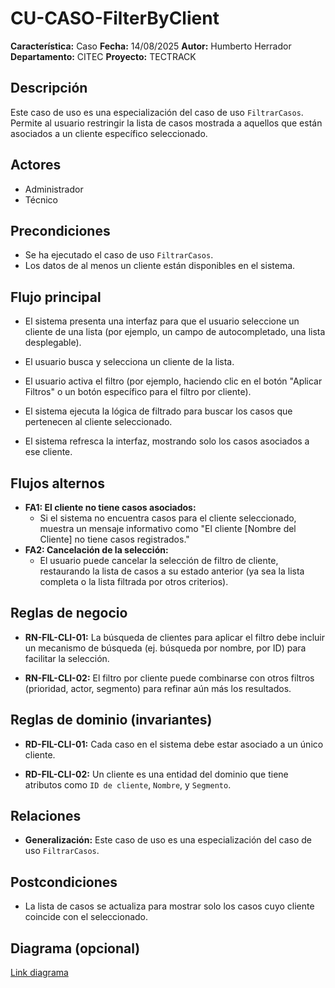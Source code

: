 # CU-CASO-FilterByClient

**Característica:** Caso 
**Fecha:**  14/08/2025
**Autor:** Humberto Herrador
**Departamento:** CITEC
**Proyecto:** TECTRACK


## Descripción
Este caso de uso es una especialización del caso de uso `FiltrarCasos`. Permite al usuario restringir la lista de casos mostrada a aquellos que están asociados a un cliente específico seleccionado.

## Actores
- Administrador
- Técnico

## Precondiciones
-   Se ha ejecutado el caso de uso `FiltrarCasos`.
-   Los datos de al menos un cliente están disponibles en el sistema.

## Flujo principal
-   El sistema presenta una interfaz para que el usuario seleccione un cliente de una lista (por ejemplo, un campo de autocompletado, una lista desplegable).
-   El usuario busca y selecciona un cliente de la lista.
-   El usuario activa el filtro (por ejemplo, haciendo clic en el botón "Aplicar Filtros" o un botón específico para el filtro por cliente).
-   El sistema ejecuta la lógica de filtrado para buscar los casos que pertenecen al cliente seleccionado.
    
-   El sistema refresca la interfaz, mostrando solo los casos asociados a ese cliente.

## Flujos alternos
-   **FA1: El cliente no tiene casos asociados:**
    -   Si el sistema no encuentra casos para el cliente seleccionado, muestra un mensaje informativo como "El cliente [Nombre del Cliente] no tiene casos registrados."
-   **FA2: Cancelación de la selección:**
    -   El usuario puede cancelar la selección de filtro de cliente, restaurando la lista de casos a su estado anterior (ya sea la lista completa o la lista filtrada por otros criterios).

## Reglas de negocio
-   **RN-FIL-CLI-01:** La búsqueda de clientes para aplicar el filtro debe incluir un mecanismo de búsqueda (ej. búsqueda por nombre, por ID) para facilitar la selección.
    
-   **RN-FIL-CLI-02:** El filtro por cliente puede combinarse con otros filtros (prioridad, actor, segmento) para refinar aún más los resultados.
## Reglas de dominio (invariantes)
-   **RD-FIL-CLI-01:** Cada caso en el sistema debe estar asociado a un único cliente.
    
-   **RD-FIL-CLI-02:** Un cliente es una entidad del dominio que tiene atributos como `ID de cliente`, `Nombre`, y `Segmento`.

## Relaciones
- **Generalización:** Este caso de uso es una especialización del caso de uso `FiltrarCasos`.

## Postcondiciones
- La lista de casos se actualiza para mostrar solo los casos cuyo cliente coincide con el seleccionado.

## Diagrama (opcional)
[Link diagrama](https://app.diagrams.net/#Hgrupotecun-citec-wbeto/portal-tectrack-vite/use-case-diagram/docs/casos-uso/caso/CU-CASO.drawio#%7B%22pageId%22:%2258KHKjolmZH9Jl-Zs60m%22%7D)
<!--stackedit_data:
eyJoaXN0b3J5IjpbLTY3NjM4MTA3Ml19
-->